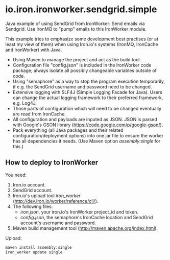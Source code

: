 io.iron.ironworker.sendgrid.simple
==================================

Java example of using SendGrid from IronWorker: Send emails via Sendgrid. Use IronMQ to "pump" emails to this IronWorker module.

This example tries to emphasize some development best practises (or at least my view of them) when using Iron.io's systems (IronMQ, IronCache and IronWorker) with Java.

* Using Maven to manage the project and act as the build tool.
* Configuration file "config.json" is included in the IronWorker code package; always isolate all possibly changeable variables outside of code.
* Using "semaphore" as a way to stop the program execution temporarily, if e.g. the SendGrid username and password need to be changed.
* Extensive logging with SLF4J (Simple Logging Facade for Java). Users can change the actual logging framework to their preferred framework, e.g. Log4J.
* Those parts of configuration which will need to be changed eventually are read from IronCache.
* All configuration and payloads are inputed as JSON. JSON is parsed with Google's GSON library (https://code.google.com/p/google-gson/).
* Pack everything (all Java packages and their related configuration/deployment options) into one jar file to ensure the worker has all dependencies it needs. (Use Maven option *assembly:single* for this.)

How to deploy to IronWorker
---------------------------

You need:

1. Iron.io account.
2. SendGrid account.
3. Iron.io's upload tool *iron_worker* (http://dev.iron.io/worker/reference/cli/).
4. The following files:
	* *iron.json*, your iron.io's IronWorker project_id and token.
	* *config.json*, the semaphore's IronCache location and SendGrid account's username and password.
5. Maven build management tool (http://maven.apache.org/index.html).

Upload:

```bash
maven install assembly:single
iron_worker update single
```

